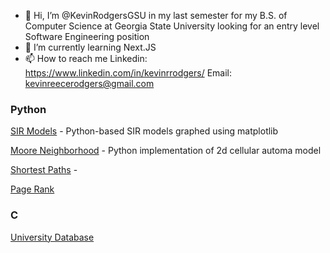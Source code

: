 - 👋 Hi, I’m @KevinRodgersGSU in my last semester for my B.S. of Computer Science at Georgia State University looking for an entry level Software Engineering position
- 🌱 I’m currently learning Next.JS
- 📫 How to reach me 
Linkedin: https://www.linkedin.com/in/kevinrrodgers/
Email: kevinreecerodgers@gmail.com

### Python
[SIR Models](https://github.com/KevinRodgersGSU/SIR_Models) - Python-based SIR models graphed using matplotlib

[Moore Neighborhood](https://github.com/KevinRodgersGSU/MooreNeighborhood) - Python implementation of 2d cellular automa model

[Shortest Paths](https://github.com/KevinRodgersGSU/ShortestPathsEasy) -

[Page Rank](https://github.com/KevinRodgersGSU/PageRank)

### C

[University Database](https://github.com/KevinRodgersGSU/C/tree/main/UniversityDB)
